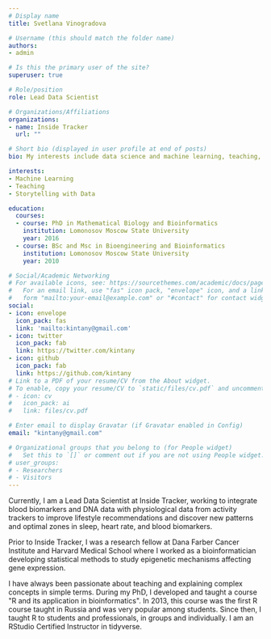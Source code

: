 ```yaml
---
# Display name
title: Svetlana Vinogradova

# Username (this should match the folder name)
authors:
- admin

# Is this the primary user of the site?
superuser: true

# Role/position
role: Lead Data Scientist

# Organizations/Affiliations
organizations:
- name: Inside Tracker
  url: ""

# Short bio (displayed in user profile at end of posts)
bio: My interests include data science and machine learning, teaching, and storytelling with data. 

interests:
- Machine Learning
- Teaching
- Storytelling with Data

education:
  courses:
  - course: PhD in Mathematical Biology and Bioinformatics
    institution: Lomonosov Moscow State University
    year: 2016
  - course: BSc and Msc in Bioengineering and Bioinformatics
    institution: Lomonosov Moscow State University
    year: 2010

# Social/Academic Networking
# For available icons, see: https://sourcethemes.com/academic/docs/page-builder/#icons
#   For an email link, use "fas" icon pack, "envelope" icon, and a link in the
#   form "mailto:your-email@example.com" or "#contact" for contact widget.
social:
- icon: envelope
  icon_pack: fas
  link: 'mailto:kintany@gmail.com'
- icon: twitter
  icon_pack: fab
  link: https://twitter.com/kintany
- icon: github
  icon_pack: fab
  link: https://github.com/kintany
# Link to a PDF of your resume/CV from the About widget.
# To enable, copy your resume/CV to `static/files/cv.pdf` and uncomment the lines below.
# - icon: cv
#   icon_pack: ai
#   link: files/cv.pdf

# Enter email to display Gravatar (if Gravatar enabled in Config)
email: "kintany@gmail.com"

# Organizational groups that you belong to (for People widget)
#   Set this to `[]` or comment out if you are not using People widget.
# user_groups:
# - Researchers
# - Visitors
---
```


Currently, I am a Lead Data Scientist at Inside Tracker, working to integrate blood biomarkers and DNA data with physiological data from activity trackers to improve lifestyle recommendations and discover new patterns and optimal zones in sleep, heart rate, and blood biomarkers. 

Prior to Inside Tracker, I was a research fellow at Dana Farber Cancer Institute and Harvard Medical School where I worked as a bioinformatician developing statistical methods to study epigenetic mechanisms affecting gene expression. 

I have always been passionate about teaching and explaining complex concepts in simple terms. During my PhD, I developed and taught a course "R and its application in bioinformatics". In 2013, this course was the first R course taught in Russia and was very popular among students. Since then, I taught R to students and professionals, in groups and individually. I am an RStudio Certified Instructor in tidyverse.
